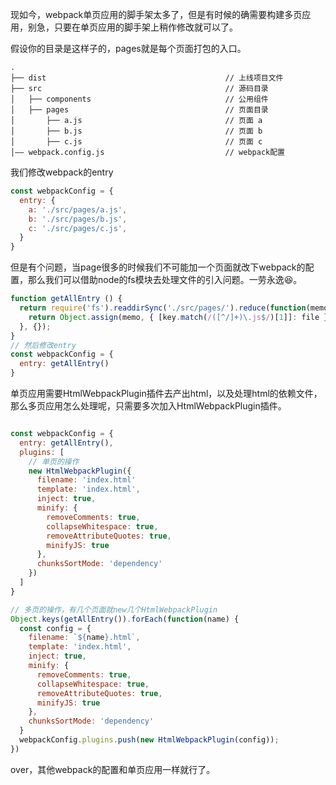 现如今，webpack单页应用的脚手架太多了，但是有时候的确需要构建多页应用，别急，只要在单页应用的脚手架上稍作修改就可以了。

假设你的目录是这样子的，pages就是每个页面打包的入口。
```
.
├── dist                                        // 上线项目文件
├── src                                         // 源码目录
│   ├── components                              // 公用组件
│   ├── pages                                   // 页面目录
│       ├── a.js                                // 页面 a
│       ├── b.js                                // 页面 b
│       ├── c.js                                // 页面 c
│—— webpack.config.js                           // webpack配置
```

我们修改webpack的entry
```js
const webpackConfig = {
  entry: {
    a: './src/pages/a.js',
    b: './src/pages/b.js',
    c: './src/pages/c.js',
  }
}
```

但是有个问题，当page很多的时候我们不可能加一个页面就改下webpack的配置，那么我们可以借助node的fs模块去处理文件的引入问题。一劳永逸😆。
```js
function getAllEntry () {
  return require('fs').readdirSync('./src/pages/').reduce(function(memo, file) {
    return Object.assign(memo, { [key.match(/([^/]+)\.js$/)[1]]: file });
  }, {});
}
// 然后修改entry
const webpackConfig = {
  entry: getAllEntry()
}

```

单页应用需要HtmlWebpackPlugin插件去产出html，以及处理html的依赖文件，那么多页应用怎么处理呢，只需要多次加入HtmlWebpackPlugin插件。
```js

const webpackConfig = {
  entry: getAllEntry(),
  plugins: [
    // 单页的操作
    new HtmlWebpackPlugin({
      filename: 'index.html'
      template: 'index.html',
      inject: true,
      minify: {
        removeComments: true,
        collapseWhitespace: true,
        removeAttributeQuotes: true,
        minifyJS: true
      },
      chunksSortMode: 'dependency'
    })
  ]
}

// 多页的操作，有几个页面就new几个HtmlWebpackPlugin
Object.keys(getAllEntry()).forEach(function(name) {
  const config = {
    filename: `${name}.html`,
    template: 'index.html',
    inject: true,
    minify: {
      removeComments: true,
      collapseWhitespace: true,
      removeAttributeQuotes: true,
      minifyJS: true
    },
    chunksSortMode: 'dependency'
  }
  webpackConfig.plugins.push(new HtmlWebpackPlugin(config));
})

```
over，其他webpack的配置和单页应用一样就行了。